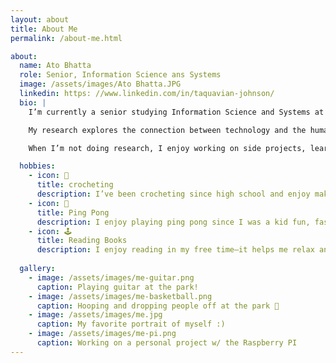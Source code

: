 ```yaml
---
layout: about
title: About Me
permalink: /about-me.html

about:
  name: Ato Bhatta
  role: Senior, Information Science ans Systems
  image: /assets/images/Ato Bhatta.JPG
  linkedin: https: //www.linkedin.com/in/taquavian-johnson/
  bio: |
    I’m currently a senior studying Information Science and Systems at Morgan State University in Baltimore, Maryland. I expect to graduate in 2026.

    My research explores the connection between technology and the human mind—how brain-computer interfaces and embedded systems can be used to improve interaction, assistive robotics, and real-time neural signal processing.

    When I’m not doing research, I enjoy working on side projects, learning new tech skills, and spending time with friends.

  hobbies:
    - icon: 🧶
      title: crocheting
      description: I’ve been crocheting since high school and enjoy making small gifts like hats  for friends and family.
    - icon: 🏓
      title: Ping Pong
      description: I enjoy playing ping pong since I was a kid fun, fast, and helps me stay active.
    - icon: 🕹️
      title: Reading Books
      description: I enjoy reading in my free time—it helps me relax and learn new ideas
 
  gallery:
    - image: /assets/images/me-guitar.png
      caption: Playing guitar at the park!
    - image: /assets/images/me-basketball.png
      caption: Hooping and dropping people off at the park 🏀
    - image: /assets/images/me.jpg
      caption: My favorite portrait of myself :)
    - image: /assets/images/me-pi.png
      caption: Working on a personal project w/ the Raspberry PI
---
```

